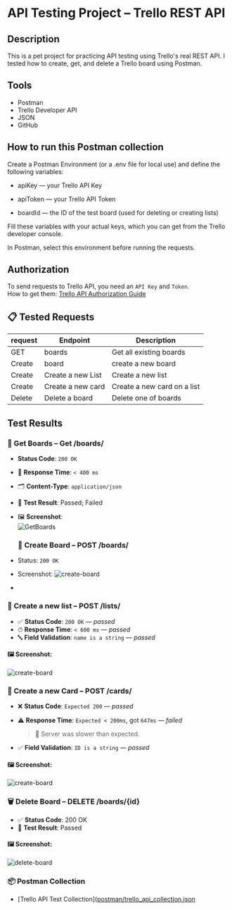# API Testing Project – Trello REST API

##  Description
This is a pet project for practicing API testing using Trello's real REST API. I tested how to create, get, and delete a Trello board using Postman.

##  Tools
- Postman
- Trello Developer API
- JSON
- GitHub

 ## How to run this Postman collection
Create a Postman Environment (or a .env file for local use) and define the following variables:

- apiKey — your Trello API Key

- apiToken — your Trello API Token

- boardId — the ID of the test board (used for deleting or creating lists)

Fill these variables with your actual keys, which you can get from the Trello developer console.

In Postman, select this environment before running the requests.

##  Authorization
To send requests to Trello API, you need an `API Key` and `Token`.  
How to get them: [Trello API Authorization Guide](https://developer.atlassian.com/cloud/trello/guides/rest-api/authorization/)

## 📋 Tested Requests

| request | Endpoint                 | Description          |
|--------|--------------------------|----------------------|
| GET   | boards                  | Get all existing boards|
| Create| board                  | create a new board   |
| Create | Create a new List      | Create a new list    |
| Create| Create a new card       | Create a new card on a list|
| Delete | Delete a board         | Delete one of boards |

##  Test Results

### 📍 Get Boards – Get /boards/

-  **Status Code**: `200 OK`
- 🚀 **Response Time**: `< 400 ms`
- 🗂 **Content-Type**: `application/json`
- 🧪 **Test Result**: Passed; Failed 
- 🖼 **Screenshot**:  
  ![GetBoards](https://github.com/MikClaus/API_Testing_Project/blob/e4809648571c9b2d46517fa22675552553c8efca/Screenschoots/Getboards_tests.jpg)

  ### 📍 Create Board – POST /boards/
- Status: `200 OK`
- Screenshot: ![create-board](https://github.com/MikClaus/API_Testing_Project/blob/f3a7d187408727d0e6ac179c9066de0432ba1ad0/Screenschoots/createaboard.jpg)

- 
 ### 📍 Create a new list – POST /lists/

- ✅ **Status Code**: `200 OK` — _passed_
- ⏱ **Response Time**: `< 600 ms` — _passed_
- 🔤 **Field Validation**: `name is a string` — _passed_

#### 🖼 Screenshot:
![create-board](https://github.com/MikClaus/API_Testing_Project/blob/467b794c25c53070cb5750f22250ed51f71cadd8/Screenschoots/Createanewlist.jpg)

### 📍 Create a new Card – POST /cards/

- ❌ **Status Code**: `Expected 200` — _passed_  
  
- ⚠️ **Response Time**: `Expected < 200ms`, got `647ms` — _failed_  
  > 🐢 Server was slower than expected.

- ✅ **Field Validation**: `ID is a string` — _passed_

#### 🖼 Screenshot:
![create-board](https://github.com/MikClaus/API_Testing_Project/blob/a918ee6b6a5b3f79f8ff3a39c6e5e6c7d74e5a52/Screenschoots/createanewcard.jpg)

### 🗑️ Delete Board – DELETE /boards/{id}

- ✅ **Status Code**: 200 OK
- 🧪 **Test Result**: Passed

#### 🖼 Screenshot:
![delete-board](https://github.com/MikClaus/API_Testing_Project/blob/bc16aa2e87941c7d59494a9bac1e6c5427cd670a/Screenschoots/Deleteaboard.jpg)

### 📦 Postman Collection
- [Trello API Test Collection]([postman/trello_api_collection.json](https://github.com/MikClaus/API_Testing_Project/blob/3af60ca9da3bebadfada75250d1d0c5454d33163/postman/Trello%20HW.postman_collectionn.json)

